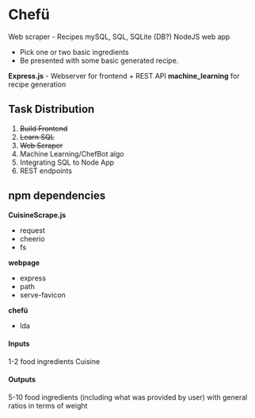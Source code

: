 # Chefü

Web scraper - Recipes
mySQL, SQL, SQLite (DB?)
NodeJS web app
- Pick one or two basic ingredients
- Be presented with some basic generated recipe.

**Express.js** - Webserver for frontend + REST API
**machine_learning** for recipe generation

## Task Distribution
1. ~~Build Frontend~~
2. ~~Learn SQL~~
3. ~~Web Scraper~~
4. Machine Learning/ChefBot algo
5. Integrating SQL to Node App
6. REST endpoints


## npm dependencies

**CuisineScrape.js**
 - request
 - cheerio
 - fs  

**webpage**
 - express
 - path
 - serve-favicon

**chefü**
 - lda

#### Inputs

1-2 food ingredients
Cuisine

#### Outputs

5-10 food ingredients (including what was provided by user) with general ratios in terms of weight

